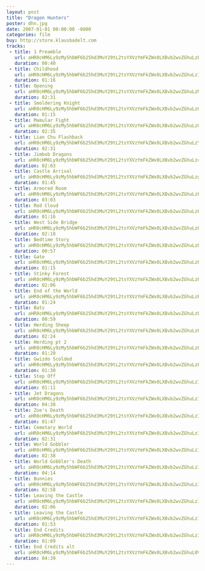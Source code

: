 ```yaml
---
layout: post
title: "Dragon Hunters"
poster: dhn.jpg
date: 2007-01-01 00:00:00 -0800
categories: film
buy: http://store.klausbadelt.com
tracks:
 - title: 1 Preamble
   url: aHR0cHM6Ly9zMy5hbWF6b25hd3MuY29tL2tsYXVzYmFkZWx0LXBvb2wvZGhuLzEgUHJlYW1ibGUubXAz
   duration: 00:40
 - title: Childhood
   url: aHR0cHM6Ly9zMy5hbWF6b25hd3MuY29tL2tsYXVzYmFkZWx0LXBvb2wvZGhuLzIgQ2hpbGRob29kLm1wMw==
   duration: 01:16
 - title: Opening
   url: aHR0cHM6Ly9zMy5hbWF6b25hd3MuY29tL2tsYXVzYmFkZWx0LXBvb2wvZGhuLzMgT3BlbmluZy5tcDM=
   duration: 02:31
 - title: Smoldering Knight
   url: aHR0cHM6Ly9zMy5hbWF6b25hd3MuY29tL2tsYXVzYmFkZWx0LXBvb2wvZGhuLzQgU21vbGRlcmluZyBLbmlnaHQubXAz
   duration: 01:15
 - title: Mamular Fight
   url: aHR0cHM6Ly9zMy5hbWF6b25hd3MuY29tL2tsYXVzYmFkZWx0LXBvb2wvZGhuLzUgTWFtdWxhciBGaWdodC5tcDM=
   duration: 02:35
 - title: Lian Chu Flashback
   url: aHR0cHM6Ly9zMy5hbWF6b25hd3MuY29tL2tsYXVzYmFkZWx0LXBvb2wvZGhuLzYgTGlhbiBDaHUgRmxhc2hiYWNrLm1wMw==
   duration: 02:31
 - title: Jimbob Dragons
   url: aHR0cHM6Ly9zMy5hbWF6b25hd3MuY29tL2tsYXVzYmFkZWx0LXBvb2wvZGhuLzcgSmltYm9iIERyYWdvbnMubXAz
   duration: 02:03
 - title: Castle Arrival
   url: aHR0cHM6Ly9zMy5hbWF6b25hd3MuY29tL2tsYXVzYmFkZWx0LXBvb2wvZGhuLzggQ2FzdGxlIEFycml2YWwubXAz
   duration: 01:45
 - title: Armored Room
   url: aHR0cHM6Ly9zMy5hbWF6b25hd3MuY29tL2tsYXVzYmFkZWx0LXBvb2wvZGhuLzkgQXJtb3JlZCBSb29tLm1wMw==
   duration: 03:03
 - title: Red Cloud
   url: aHR0cHM6Ly9zMy5hbWF6b25hd3MuY29tL2tsYXVzYmFkZWx0LXBvb2wvZGhuLzEwIFJlZCBDbG91ZC5tcDM=
   duration: 01:16
 - title: West Side Bridge
   url: aHR0cHM6Ly9zMy5hbWF6b25hd3MuY29tL2tsYXVzYmFkZWx0LXBvb2wvZGhuLzExIFdlc3QgU2lkZSBCcmlkZ2UubXAz
   duration: 02:18
 - title: Bedtime Story
   url: aHR0cHM6Ly9zMy5hbWF6b25hd3MuY29tL2tsYXVzYmFkZWx0LXBvb2wvZGhuLzEyIEJlZHRpbWUgU3RvcnkubXAz
   duration: 00:57
 - title: Gate
   url: aHR0cHM6Ly9zMy5hbWF6b25hd3MuY29tL2tsYXVzYmFkZWx0LXBvb2wvZGhuLzEzIEdhdGUubXAz
   duration: 01:15
 - title: Stinky Forest
   url: aHR0cHM6Ly9zMy5hbWF6b25hd3MuY29tL2tsYXVzYmFkZWx0LXBvb2wvZGhuLzE0IFN0aW5reSBGb3Jlc3QubXAz
   duration: 02:06
 - title: End of the World
   url: aHR0cHM6Ly9zMy5hbWF6b25hd3MuY29tL2tsYXVzYmFkZWx0LXBvb2wvZGhuLzE1IEVuZCBvZiB0aGUgV29ybGQubXAz
   duration: 01:24
 - title: Bats
   url: aHR0cHM6Ly9zMy5hbWF6b25hd3MuY29tL2tsYXVzYmFkZWx0LXBvb2wvZGhuLzE2IEJhdHMubXAz
   duration: 00:59
 - title: Herding Sheep
   url: aHR0cHM6Ly9zMy5hbWF6b25hd3MuY29tL2tsYXVzYmFkZWx0LXBvb2wvZGhuLzE3IEhlcmRpbmcgU2hlZXAubXAz
   duration: 02:24
 - title: Herding pt 2
   url: aHR0cHM6Ly9zMy5hbWF6b25hd3MuY29tL2tsYXVzYmFkZWx0LXBvb2wvZGhuLzE4IEhlcmRpbmcgcHQgMi5tcDM=
   duration: 01:20
 - title: Gwizdo Scolded
   url: aHR0cHM6Ly9zMy5hbWF6b25hd3MuY29tL2tsYXVzYmFkZWx0LXBvb2wvZGhuLzE5IEd3aXpkbyBTY29sZGVkLm1wMw==
   duration: 01:30
 - title: Step Off
   url: aHR0cHM6Ly9zMy5hbWF6b25hd3MuY29tL2tsYXVzYmFkZWx0LXBvb2wvZGhuLzIwIFN0ZXAgT2ZmLm1wMw==
   duration: 01:11
 - title: Jet Dragons
   url: aHR0cHM6Ly9zMy5hbWF6b25hd3MuY29tL2tsYXVzYmFkZWx0LXBvb2wvZGhuLzIxIEpldCBEcmFnb25zLm1wMw==
   duration: 04:38
 - title: Zoe's Death
   url: aHR0cHM6Ly9zMy5hbWF6b25hd3MuY29tL2tsYXVzYmFkZWx0LXBvb2wvZGhuLzIyIFpvZSdzIERlYXRoLm1wMw==
   duration: 01:47
 - title: Cemetary World
   url: aHR0cHM6Ly9zMy5hbWF6b25hd3MuY29tL2tsYXVzYmFkZWx0LXBvb2wvZGhuLzIzIENlbWV0YXJ5IFdvcmxkLm1wMw==
   duration: 02:31
 - title: World Gobbler
   url: aHR0cHM6Ly9zMy5hbWF6b25hd3MuY29tL2tsYXVzYmFkZWx0LXBvb2wvZGhuLzI0IFdvcmxkIEdvYmJsZXIubXAz
   duration: 02:38
 - title: World Gobbler's Death
   url: aHR0cHM6Ly9zMy5hbWF6b25hd3MuY29tL2tsYXVzYmFkZWx0LXBvb2wvZGhuLzI1IFdvcmxkIEdvYmJsZXIncyBEZWF0aC5tcDM=
   duration: 04:14
 - title: Bunnies
   url: aHR0cHM6Ly9zMy5hbWF6b25hd3MuY29tL2tsYXVzYmFkZWx0LXBvb2wvZGhuLzI2IEJ1bm5pZXMubXAz
   duration: 02:58
 - title: Leaving the Castle
   url: aHR0cHM6Ly9zMy5hbWF6b25hd3MuY29tL2tsYXVzYmFkZWx0LXBvb2wvZGhuLzI3IExlYXZpbmcgdGhlIENhc3RsZS5tcDM=
   duration: 02:06
 - title: Leaving the Castle
   url: aHR0cHM6Ly9zMy5hbWF6b25hd3MuY29tL2tsYXVzYmFkZWx0LXBvb2wvZGhuLzI4IExlYXZpbmcgdGhlIENhc3RsZS5tcDM=
   duration: 01:53
 - title: End Credits
   url: aHR0cHM6Ly9zMy5hbWF6b25hd3MuY29tL2tsYXVzYmFkZWx0LXBvb2wvZGhuLzI5IEVuZCBDcmVkaXRzLm1wMw==
   duration: 01:09
 - title: End Credits alt
   url: aHR0cHM6Ly9zMy5hbWF6b25hd3MuY29tL2tsYXVzYmFkZWx0LXBvb2wvZGhuL0VuZCBDcmVkaXRzIDEuMS5tcDM=
   duration: 04:39
---
```

